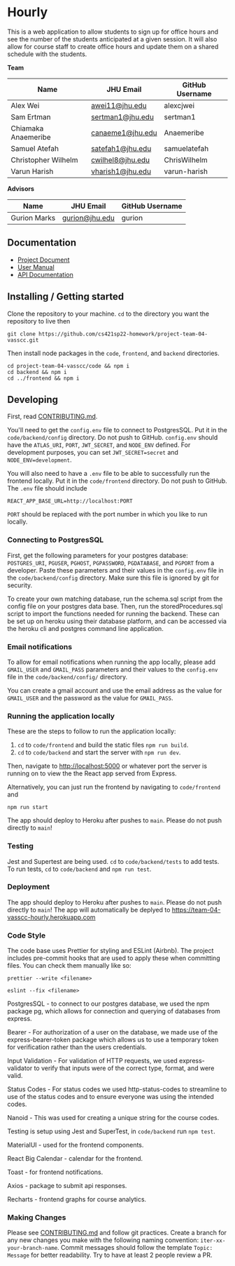 # Hourly

This is a web application to allow students to sign up for office hours and see the number of the students anticipated at a given session. It will also allow for course staff to create office hours and update them on a shared schedule with the students.

**Team**

| Name                | JHU Email        | GitHub Username |
| ------------------- | ---------------- | --------------- |
| Alex Wei            | awei11@jhu.edu   | alexcjwei       |
| Sam Ertman          | sertman1@jhu.edu | sertman1        |
| Chiamaka Anaemeribe | canaeme1@jhu.edu | Anaemeribe      |
| Samuel Atefah       | satefah1@jhu.edu | samuelatefah    |
| Christopher Wilhelm | cwilhel8@jhu.edu | ChrisWilhelm    |
| Varun Harish        | vharish1@jhu.edu | varun-harish    |

**Advisors**

| Name         | JHU Email      | GitHub Username |
| ------------ | -------------- | --------------- |
| Gurion Marks | gurion@jhu.edu | gurion          |

## Documentation

- [Project Document](https://docs.google.com/document/d/1k2emc3oooeV-LCNw0Mr5xQEa7y3r_cCDhHu9XRSoZno/edit?usp=sharing)
- [User Manual](https://cs421sp22-homework.github.io/project-team-04-vasscc/)
- [API Documentation](https://cs421sp22-homework.github.io/project-team-04-vasscc/api.html)

## Installing / Getting started

Clone the repository to your machine. `cd` to the directory you want the repository to live then

```shell
git clone https://github.com/cs421sp22-homework/project-team-04-vasscc.git
```

Then install node packages in the `code`, `frontend`, and `backend` directories.

```shell
cd project-team-04-vasscc/code && npm i
cd backend && npm i
cd ../frontend && npm i
```

## Developing

First, read [CONTRIBUTING.md](CONTRIBUTING.md).

You'll need to get the `config.env` file to connect to PostgresSQL. Put it in the `code/backend/config` directory. Do not push to GitHub.
`config.env` should have the `ATLAS_URI`, `PORT`, `JWT_SECRET`, and `NODE_ENV` defined.
For development purposes, you can set `JWT_SECRET=secret` and `NODE_ENV=development`.

You will also need to have a `.env` file to be able to successfully run the frontend locally. Put it in the `code/frontend` directory. Do not push to GitHub. The `.env` file should include 

`REACT_APP_BASE_URL=http://localhost:PORT`

`PORT` should be replaced with the port number in which you like to run locally.

### Connecting to PostgresSQL

First, get the following parameters for your postgres database: `POSTGRES_URI`, `PGUSER`, `PGHOST`, `PGPASSWORD`, `PGDATABASE`, and `PGPORT` from a developer. Paste these parameters and their values in the `config.env` file in the `code/backend/config` directory. Make sure this file is ignored by git for security.

To create your own matching database, run the schema.sql script from the config file on your postgres data base. Then, run the storedProcedures.sql
script to import the functions needed for running the backend. These can be set up on heroku using their database platform, and can be accessed via
the heroku cli and postgres command line application.

### Email notifications

To allow for email notifications when running the app locally, please add `GMAIL_USER` and `GMAIL_PASS` parameters and their values to the `config.env` file in the `code/backend/config/` directory. 

You can create a gmail account and use the email address as the value for `GMAIL_USER` and the password as the value for `GMAIL_PASS`.

### Running the application locally

These are the steps to follow to run the application locally:

1. `cd` to `code/frontend` and build the static files `npm run build`.
2. `cd` to `code/backend` and start the server with `npm run dev`.

Then, navigate to [http://localhost:5000](http://localhost:5000) or whatever port the server is running on to view the the React app served from Express.

Alternatively, you can just run the frontend by navigating to `code/frontend` and

```shell
npm run start
```

The app should deploy to Heroku after pushes to `main`. Please do not push directly to `main`!

### Testing

Jest and Supertest are being used. `cd` to `code/backend/tests` to add tests. To run tests, `cd` to `code/backend` and `npm run test`.

### Deployment

The app should deploy to Heroku after pushes to `main`. Please do not push directly to `main`!
The app will automatically be deplyed to https://team-04-vasscc-hourly.herokuapp.com

### Code Style

The code base uses Prettier for styling and ESLint (Airbnb). The project includes pre-commit hooks that are used to apply these when committing files.
You can check them manually like so:

```shell
prettier --write <filename>
```

```shell
eslint --fix <filename>
```

PostgresSQL - to connect to our postgres database, we used the npm package pg, which allows for connection and querying of databases from express.

Bearer - For authorization of a user on the database, we made use of the express-bearer-token package which allows us to use a temporary token for verification rather than the users credentials.

Input Validation - For validation of HTTP requests, we used express-validator to verify that inputs were of the correct type, format, and were valid.

Status Codes - For status codes we used http-status-codes to streamline to use of the status codes and to ensure everyone was using the intended codes.

Nanoid - This was used for creating a unique string for the course codes.

Testing is setup using Jest and SuperTest, in `code/backend` run `npm test`.

MaterialUI - used for the frontend components.

React Big Calendar - calendar for the frontend.

Toast - for frontend notifications.

Axios - package to submit api responses.

Recharts - frontend graphs for course analytics. 

### Making Changes

Please see [CONTRIBUTING.md](CONTRIBUTING.md) and follow git practices. Create a branch for any new changes you make with the following naming convention: `iter-xx-your-branch-name`. Commit messages should follow the template `Topic: Message` for better readability. Try to have at least 2 people review a PR.

